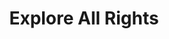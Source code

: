 ---
title: Explore All Rights
layout: all
name: Explore Rights

wage-rights:
  - { text: "I’m not being paid $7.25 or more for my work.", id: "min-wage-violation" }
  - { text: "I did not get paid for time I worked.", id: "hours-worked-violation" }
  - { text: "I worked more than 40 hours a week and did not receive overtime pay.", id: "overtime-violation." }
  - { text: "Records are not being kept of my hours worked or payment.", id: "recordkeeping-violation" }

equality-rights:
  - { text: "I was discriminated against and my employer does business with the federal government.", id: "ofccp-violation" }
  - { text: "I was discriminated against based on my race.", id: "discrimination-violation" }
  - { text: "I’m being asked to show too much documentation.", id: "documentation-violation" }
  - { text: "I am being treated differently based on my citizenship or immigration status.", id: "citizenship-discrimination-violation" }
  - { text: "I am being retaliated against because I complained about job discrimination, or assisted with a job discrimination investigation or lawsuit.", id: "job-discrimination" }
  - { text: "I am a woman being paid less than a man for the same work in the same workplace.", id: "equal-pay" }
  - { text: "I was laid off, my hours were reduced, or I was fired because I complained about my wages.", id: "wage-discrimination-violation" }

safety-rights:
  - { text: "I am working on machines that are unsafe.", id: "health-safety-violation" }
  - { text: "I am not being provided required safety gear, such as gloves or a harness 
and lifeline for falls.", id: "health-safety-violation" }
  - { text: "I’m afraid I’ll be fired for reporting a problem in my workplace.", id: "whistleblower-retaliation" }
  - { text: "I am being kept from requesting an OSHA inspection, and speak to the inspector.", id: "inspector-safety-violation" }
  - { text: "I wasn’t trained in a language I understand.", id: "language-violation" }

organizing-rights:
  - { text: "I am being prevented from engaging with others to improve my working conditions.", id: "union-engagement-violation" }
  - { text: "My boss threatened to fire us if we vote for the union.", id: "union-voting-violation" }
  - { text: "I am being retaliated against for supporting an effort to bring in a union to improve my work situation.", id: "union-formation-retaliation" }
  - { text: "I can’t get hired because the industry knows me as a union supporter.", id: "union-formation-retaliation-hiring" }
  - { text: "We formed a union and are trying to bargain with management, but they refuse to meet with us.", id: "union-meet-violation" }
  - { text: "I brought complaints to our union steward and/or foreman about the crew not having adequate safety equipment and they retaliated.", id: "union-steward-retaliation" }
  - { text: "We are afraid to talk to one another about our wages and working conditions because our employer has a handbook rule prohibiting release of confidential information.", id: "union-handbook" }
  - { text: "I sent an email to my co-workers during break time about seeking a raise and my employer suspended me for unauthorized use of its computer system.", id: "union-compuse" }
  - { text: "I was fired for chatting about my supervisor with other coworkers on Facebook.", id: "union-compuse2" }
---